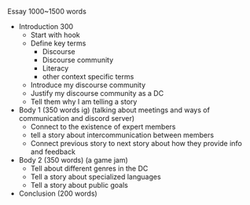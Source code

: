Essay 1000~1500 words
- Introduction 300
	- Start with hook
	- Define key terms
		- Discourse
		- Discourse community
		- Literacy
		- other context specific terms
	- Introduce my discourse community
	- Justify my discourse community as a DC
	- Tell them why I am telling a story
- Body 1 (350 words ig) (talking about meetings and ways of communication and discord server)
	- Connect to the existence of expert members
	- tell a story about intercommunication between members
	- Connect previous story to next story about how they provide info and feedback
- Body 2 (350 words) (a game jam)
	- Tell about different genres in the DC
	- Tell a story about specialized languages
	- Tell a story about public goals
- Conclusion (200 words)

